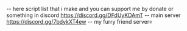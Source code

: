  -- here script list that i make and you can support me by donate or something in discord
https://discord.gg/DFdUyKDAmT -- main server
https://discord.gg/7bdykXT4ew -- my furry friend server💀
